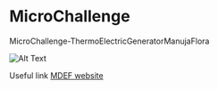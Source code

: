 # MicroChallenge
MicroChallenge-ThermoElectricGeneratorManujaFlora



![Alt Text](IMG_1784.jpg)









Useful link 
[MDEF website](https://mdef.fablabbcn.org/2023-24/year-1/t2/digital-prototyping-for-design/)

